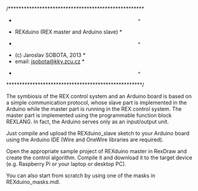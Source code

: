 /****************************************************
 *                                                   *
 *  REXduino (REX master and Arduino slave)          *
 *                                                   *
 *  (c) Jaroslav SOBOTA, 2013                        *
 *  email: jsobota@kky.zcu.cz                        * 
 *                                                   *
 ****************************************************/

The symbiosis of the REX control system and an Arduino board is based on a simple communication protocol, whose slave part is implemented in the Arduino while the master part is running in the REX control system. The master part is implemented using the programmable function block REXLANG. In fact, the Arduino serves only as an input/output unit.

Just compile and upload the REXduino_slave sketch to your Arduino board using the Arduino IDE (Wire and OneWire libraries are required).

Open the appropriate sample project of REXduino master in RexDraw and create the control algorithm. Compile it and download it to the target device (e.g. Raspberry Pi or your laptop or desktop PC). 

You can also start from scratch by using one of the masks in REXduino_masks.mdl.